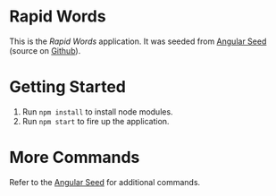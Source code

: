 # Rapid Words

This is the _Rapid Words_ application.
It was seeded from
[Angular Seed](https://mgechev.github.io/angular-seed/)
(source on [Github](https://github.com/mgechev/angular-seed)).

# Getting Started

1. Run `npm install` to install node modules.
2. Run `npm start` to fire up the application.

# More Commands

Refer to the
[Angular Seed](https://mgechev.github.io/angular-seed/)
for additional commands.
